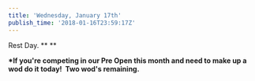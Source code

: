 ```yaml
---
title: 'Wednesday, January 17th'
publish_time: '2018-01-16T23:59:17Z'
---
```


Rest Day. ** **

**\*If you're competing in our Pre Open this month and need to make up a
wod do it today!  Two wod's remaining.**
